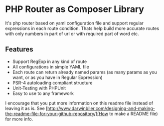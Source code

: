 PHP Router as Composer Library
==========================
It's php router based on yaml configuration file and support regular expressions in each route condition. 
Thats help build more accurate routes with only numbers in part of url or with required part of word etc.

Features
--------

* Support RegExp in any kind of route
* All configurations in simple YAML file
* Each route can return already named params (as many params as you want, or as you have in Regular Expression)
* PSR-4 autoloading compliant structure
* Unit-Testing with PHPUnit
* Easy to use to any framework

I encourage that you put more information on this readme file instead of leaving it as is. See [http://www.darwinbiler.com/designing-and-making-the-readme-file-for-your-github-repository/](How to make a README file) for more info.
